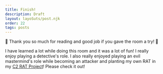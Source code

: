 ```yaml
---
title: Finish!
description: Draft
layout: layoSuts/post.njk
order: 22
tags: posts
---
```


🎉 Thank you so much for reading and good job if you gave the room a try! 🎉

I have learned a lot while doing this room and it was a lot of fun! I really enjoy playing a detective's role.
I also really enjoyed playing an evil mastermind's role while becoming an attacker and planting my own RAT in my [C2 RAT Project](https://r-proxy-rat.netlify.app/)! Please check it out!